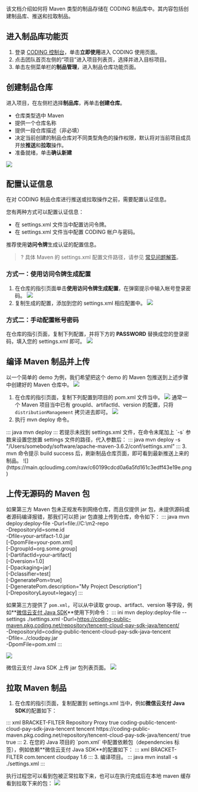 该文档介绍如何将 Maven 类型的制品存储在 CODING 制品库中。其内容包括创建制品库、推送和拉取制品。

## 进入制品库功能页

1. 登录 [CODING 控制台](https://console.cloud.tencent.com/coding)，单击**立即使用**进入 CODING 使用页面。
2. 点击团队首页左侧的“项目”进入项目列表页，选择并进入目标项目。
3. 单击左侧菜单栏的**制品管理**，进入制品仓库功能页面。

## 创建制品仓库
进入项目，在左侧栏选择**制品库**，再单击**创建仓库**。

-   仓库类型选中 Maven
-   提供一个仓库名称
-   提供一段仓库描述（非必填）
-   决定当前创建的制品仓库对不同类型角色的操作权限，默认将对当前项目成员开放**推送**和**拉取**操作。 
-   准备就绪，单击**确认新建**

![](https://main.qcloudimg.com/raw/71b7b2cc99be58193cbd619cee9e78eb.png)

## 配置认证信息

在对 CODING 制品仓库进行推送或拉取操作之前，需要配置认证信息。

您有两种方式可以配置认证信息：
-   在 settings.xml 文件当中配置访问令牌。
-   在 settings.xml 文件当中配置 CODING 帐户与密码。

推荐使用**访问令牌**生成认证的配置信息。

>? 具体 Maven 的 settings.xml 配置文件路径，请参见 [常见问题解答](https://cloud.tencent.com/document/product/1116/36614#maven1)。

### 方式一：使用访问令牌生成配置

1.  在仓库的指引页面单击**使用访问令牌生成配置**，在弹窗提示中输入帐号登录密码。
![](https://main.qcloudimg.com/raw/292954e6faa45f0bc919cdef41a77054.png)
2.  复制生成的配置，添加到您的 settings.xml 相应配置中。
![](https://main.qcloudimg.com/raw/f5bc131754615f11da64f12873115e2c.png)

### 方式二：手动配置帐号密码

在仓库的指引页面，复制下列配置，并将下方的 **PASSWORD** 替换成您的登录密码，填入您的 settings.xml 即可。
![](https://main.qcloudimg.com/raw/76d9c26a77eeed835992ff3dc0743c22.png)

## 编译 Maven 制品并上传

以一个简单的 demo 为例，我们希望把这个 demo 的 Maven 包推送到上述步骤中创建好的 Maven 仓库中。
![](https://main.qcloudimg.com/raw/0b1e6f151fd89969a79122ff2164a0b9.png)
1.  在仓库的指引页面，复制下列配置到项目的 pom.xml 文件当中。
![](https://main.qcloudimg.com/raw/38a6f3da129a438e83d3d171cb25d5ec.png)
通常一个 Maven 项目当中已有 groupId、artifactId、version 的配置，只将 `distributionManagement` 拷贝进去即可。
![](https://main.qcloudimg.com/raw/1c4932d3e0c2351f0592e945a90e0092.png)
2.  执行 mvn deploy 命令。
<dx-codeblock>
:::  java
mvn deploy
:::
</dx-codeblock>
若提示未找到 settings.xml 文件，在命令末尾加上 `-s` 参数来设置您放置 settings 文件的路径，代入参数后：
<dx-codeblock>
:::  java
 mvn deploy -s "/Users/somebody/software/apache-maven-3.6.2/conf/settings.xml"
:::
</dx-codeblock>
3.  mvn 命令提示 build success 后，刷新制品仓库页面，即可看到最新推送上来的制品。
![](https://main.qcloudimg.com/raw/c60199cdcd0a6a5fd161c3edff43e19e.png)

## 上传无源码的 Maven 包

如果第三方 Maven 包未正规发布到网络仓库，而且仅提供 jar 包，未提供源码或者源码编译报错，那我们可以把 jar 包直接上传到仓库，命令如下：
<dx-codeblock>
:::  java
mvn deploy:deploy-file -Durl=file://C:\m2-repo \
                       -DrepositoryId=some.id \
                       -Dfile=your-artifact-1.0.jar \
                       [-DpomFile=your-pom.xml] \
                       [-DgroupId=org.some.group] \
                       [-DartifactId=your-artifact] \
                       [-Dversion=1.0] \
                       [-Dpackaging=jar] \
                       [-Dclassifier=test] \
                       [-DgeneratePom=true] \
                       [-DgeneratePom.description="My Project Description"] \
                       [-DrepositoryLayout=legacy]
:::
</dx-codeblock>

如果第三方提供了 `pom.xml`，可以从中读取 group、artifact、version 等字段，例如**[微信云支付 Java SDK](https://cloud.tencent.com/document/product/569/9806)**使用下列命令：
<dx-codeblock>
:::  ini
mvn deploy:deploy-file --settings ./settings.xml -Durl=https://coding-public-maven.pkg.coding.net/repository/tencent-cloud-pay-sdk-java/tencent/ \
                       -DrepositoryId=coding-public-tencent-cloud-pay-sdk-java-tencent \
                       -Dfile=../cloudpay.jar \
                       -DpomFile=pom.xml
:::
</dx-codeblock>

![](https://main.qcloudimg.com/raw/580bb825ca1ed24a62993cef80ead8c1.png)

微信云支付 Java SDK 上传 jar 包列表页面。
![](https://main.qcloudimg.com/raw/bef1f315b8b79f7c72fcdd06f3059406.png)

## 拉取 Maven 制品

1.  在仓库的指引页面，复制配置到 settings.xml 当中，例如**微信云支付 Java SDK**的配置如下：
<dx-codeblock>
:::  xml BRACKET-FILTER
<settings>
    <!--   omitted xml -->
    <profiles>
        <profile>
            <id>Repository Proxy</id>
            <activation>
                <activeByDefault>true</activeByDefault>
            </activation>
            <repositories>
                <repository>
                    <id>coding-public-tencent-cloud-pay-sdk-java-tencent</id>
                    <name>tencent</name>
                    <url>https://coding-public-maven.pkg.coding.net/repository/tencent-cloud-pay-sdk-java/tencent/</url>
                    <releases>
                        <enabled>true</enabled>
                    </releases>
                    <snapshots>
                        <enabled>true</enabled>
                    </snapshots>
                </repository>
            </repositories>
        </profile>
    </profiles>
</settings>
:::
</dx-codeblock>
2.  在您的 Java 项目的 `pom.xml` 中配置依赖包（dependencies 标签），例如依赖**微信云支付 Java SDK**的配置如下：
<dx-codeblock>
:::  xml BRACKET-FILTER
<project>
    <dependencies>
        <dependency>
            <groupId>com.tencent</groupId>
            <artifactId>cloudpay</artifactId>
            <version>1.6</version>
        </dependency>
    </dependencies>
</project>
:::
</dx-codeblock>
3.  编译项目。
<dx-codeblock>
:::  java
mvn install -s ./settings.xml
:::
</dx-codeblock>

执行过程您可以看到包被正常拉取下来，也可以在执行完成后在本地 maven 缓存看到拉取下来的包：
![](https://main.qcloudimg.com/raw/9cc69e91c1d43c9ff5b2afaa859441b6.png)
